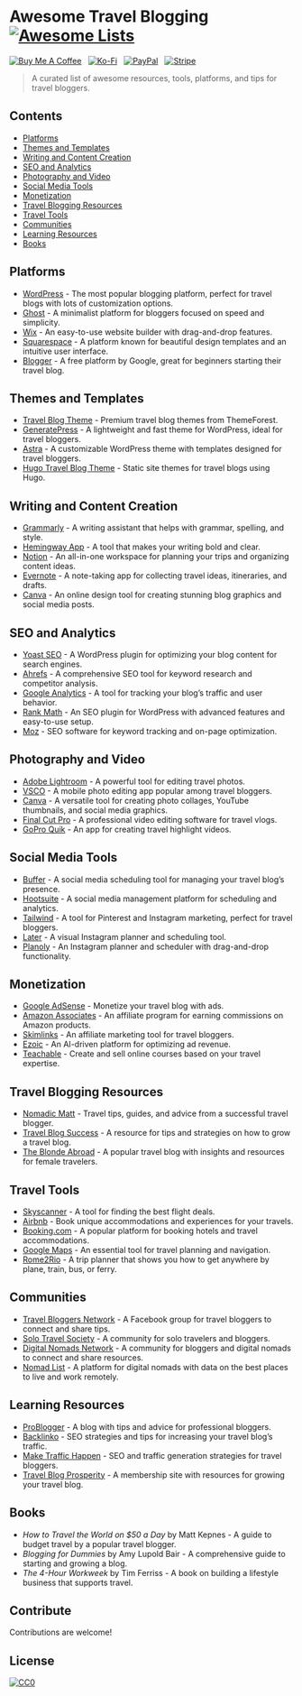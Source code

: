 # Awesome Travel Blogging [![Awesome Lists](https://srv-cdn.himpfen.io/badges/awesome-lists/awesomelists-flat.svg)](https://github.com/awesomelistsio/awesome)

[![Buy Me A Coffee](https://srv-cdn.himpfen.io/badges/buymeacoffee/buymeacoffee-flat.svg)](https://tinyurl.com/2h9aktmd) &nbsp; [![Ko-Fi](https://srv-cdn.himpfen.io/badges/kofi/kofi-flat.svg)](https://tinyurl.com/d4xnrptz) &nbsp; [![PayPal](https://srv-cdn.himpfen.io/badges/paypal/paypal-flat.svg)](https://tinyurl.com/mr22naua) &nbsp; [![Stripe](https://srv-cdn.himpfen.io/badges/stripe/stripe-flat.svg)](https://tinyurl.com/e8ymxdw3)

> A curated list of awesome resources, tools, platforms, and tips for travel bloggers.

## Contents

- [Platforms](#platforms)
- [Themes and Templates](#themes-and-templates)
- [Writing and Content Creation](#writing-and-content-creation)
- [SEO and Analytics](#seo-and-analytics)
- [Photography and Video](#photography-and-video)
- [Social Media Tools](#social-media-tools)
- [Monetization](#monetization)
- [Travel Blogging Resources](#travel-blogging-resources)
- [Travel Tools](#travel-tools)
- [Communities](#communities)
- [Learning Resources](#learning-resources)
- [Books](#books)

## Platforms

- [WordPress](https://wordpress.org/) - The most popular blogging platform, perfect for travel blogs with lots of customization options.
- [Ghost](https://ghost.org/) - A minimalist platform for bloggers focused on speed and simplicity.
- [Wix](https://www.wix.com/) - An easy-to-use website builder with drag-and-drop features.
- [Squarespace](https://www.squarespace.com/) - A platform known for beautiful design templates and an intuitive user interface.
- [Blogger](https://www.blogger.com/) - A free platform by Google, great for beginners starting their travel blog.

## Themes and Templates

- [Travel Blog Theme](https://themeforest.net/category/wordpress/blog-magazine/travel) - Premium travel blog themes from ThemeForest.
- [GeneratePress](https://generatepress.com/) - A lightweight and fast theme for WordPress, ideal for travel bloggers.
- [Astra](https://wpastra.com/) - A customizable WordPress theme with templates designed for travel bloggers.
- [Hugo Travel Blog Theme](https://themes.gohugo.io/tags/travel/) - Static site themes for travel blogs using Hugo.

## Writing and Content Creation

- [Grammarly](https://www.grammarly.com/) - A writing assistant that helps with grammar, spelling, and style.
- [Hemingway App](https://hemingwayapp.com/) - A tool that makes your writing bold and clear.
- [Notion](https://www.notion.so/) - An all-in-one workspace for planning your trips and organizing content ideas.
- [Evernote](https://evernote.com/) - A note-taking app for collecting travel ideas, itineraries, and drafts.
- [Canva](https://www.canva.com/) - An online design tool for creating stunning blog graphics and social media posts.

## SEO and Analytics

- [Yoast SEO](https://yoast.com/wordpress/plugins/seo/) - A WordPress plugin for optimizing your blog content for search engines.
- [Ahrefs](https://ahrefs.com/) - A comprehensive SEO tool for keyword research and competitor analysis.
- [Google Analytics](https://analytics.google.com/) - A tool for tracking your blog’s traffic and user behavior.
- [Rank Math](https://rankmath.com/) - An SEO plugin for WordPress with advanced features and easy-to-use setup.
- [Moz](https://moz.com/) - SEO software for keyword tracking and on-page optimization.

## Photography and Video

- [Adobe Lightroom](https://www.adobe.com/products/photoshop-lightroom.html) - A powerful tool for editing travel photos.
- [VSCO](https://vsco.co/) - A mobile photo editing app popular among travel bloggers.
- [Canva](https://www.canva.com/) - A versatile tool for creating photo collages, YouTube thumbnails, and social media graphics.
- [Final Cut Pro](https://www.apple.com/final-cut-pro/) - A professional video editing software for travel vlogs.
- [GoPro Quik](https://gopro.com/en/us/shop/softwareandapp/quik-app-video-photo-editor) - An app for creating travel highlight videos.

## Social Media Tools

- [Buffer](https://buffer.com/) - A social media scheduling tool for managing your travel blog’s presence.
- [Hootsuite](https://hootsuite.com/) - A social media management platform for scheduling and analytics.
- [Tailwind](https://www.tailwindapp.com/) - A tool for Pinterest and Instagram marketing, perfect for travel bloggers.
- [Later](https://later.com/) - A visual Instagram planner and scheduling tool.
- [Planoly](https://www.planoly.com/) - An Instagram planner and scheduler with drag-and-drop functionality.

## Monetization

- [Google AdSense](https://www.google.com/adsense/start/) - Monetize your travel blog with ads.
- [Amazon Associates](https://affiliate-program.amazon.com/) - An affiliate program for earning commissions on Amazon products.
- [Skimlinks](https://www.skimlinks.com/) - An affiliate marketing tool for travel bloggers.
- [Ezoic](https://www.ezoic.com/) - An AI-driven platform for optimizing ad revenue.
- [Teachable](https://teachable.com/) - Create and sell online courses based on your travel expertise.

## Travel Blogging Resources

- [Nomadic Matt](https://www.nomadicmatt.com/) - Travel tips, guides, and advice from a successful travel blogger.
- [Travel Blog Success](https://travelblogsuccess.com/) - A resource for tips and strategies on how to grow a travel blog.
- [The Blonde Abroad](https://theblondeabroad.com/) - A popular travel blog with insights and resources for female travelers.

## Travel Tools

- [Skyscanner](https://www.skyscanner.com/) - A tool for finding the best flight deals.
- [Airbnb](https://www.airbnb.com/) - Book unique accommodations and experiences for your travels.
- [Booking.com](https://www.booking.com/) - A popular platform for booking hotels and travel accommodations.
- [Google Maps](https://maps.google.com/) - An essential tool for travel planning and navigation.
- [Rome2Rio](https://www.rome2rio.com/) - A trip planner that shows you how to get anywhere by plane, train, bus, or ferry.

## Communities

- [Travel Bloggers Network](https://www.facebook.com/groups/travelbloggersnetwork/) - A Facebook group for travel bloggers to connect and share tips.
- [Solo Travel Society](https://www.facebook.com/TheSoloTravelSociety/) - A community for solo travelers and bloggers.
- [Digital Nomads Network](https://digitalnomadsnetwork.org/) - A community for bloggers and digital nomads to connect and share resources.
- [Nomad List](https://nomadlist.com/) - A platform for digital nomads with data on the best places to live and work remotely.

## Learning Resources

- [ProBlogger](https://problogger.com/) - A blog with tips and advice for professional bloggers.
- [Backlinko](https://backlinko.com/blog) - SEO strategies and tips for increasing your travel blog’s traffic.
- [Make Traffic Happen](https://maketraffichappen.com/) - SEO and traffic generation strategies for travel bloggers.
- [Travel Blog Prosperity](https://travelblogprosperity.com/) - A membership site with resources for growing your travel blog.

## Books

- *How to Travel the World on $50 a Day* by Matt Kepnes - A guide to budget travel by a popular travel blogger.
- *Blogging for Dummies* by Amy Lupold Bair - A comprehensive guide to starting and growing a blog.
- *The 4-Hour Workweek* by Tim Ferriss - A book on building a lifestyle business that supports travel.

## Contribute

Contributions are welcome!

## License

[![CC0](https://mirrors.creativecommons.org/presskit/buttons/88x31/svg/by-sa.svg)](http://creativecommons.org/licenses/by-sa/4.0/)
